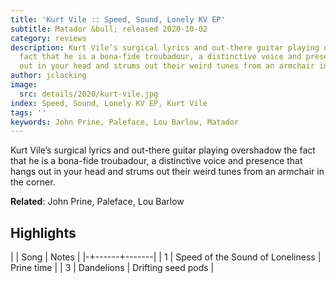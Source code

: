 ```yaml
---
title: 'Kurt Vile :: Speed, Sound, Lonely KV EP'
subtitle: Matador &bull; released 2020-10-02
category: reviews
description: Kurt Vile’s surgical lyrics and out-there guitar playing overshadow the
  fact that he is a bona-fide troubadour, a distinctive voice and presence that hangs
  out in your head and strums out their weird tunes from an armchair in the corner.
author: jclacking
image:
  src: details/2020/kurt-vile.jpg
index: Speed, Sound, Lonely KV EP, Kurt Vile
tags: ''
keywords: John Prine, Paleface, Lou Barlow, Matador
---
```

Kurt Vile’s surgical lyrics and out-there guitar playing overshadow the fact that he is a bona-fide troubadour, a distinctive voice and presence that hangs out in your head and strums out their weird tunes from an armchair in the corner.<!--more-->

**Related**: John Prine, Paleface, Lou Barlow

## Highlights

| | Song | Notes |
|-+------+-------|
| 1 | Speed of the Sound of Loneliness | Prine time |
| 3 | Dandelions | Drifting seed pods |

